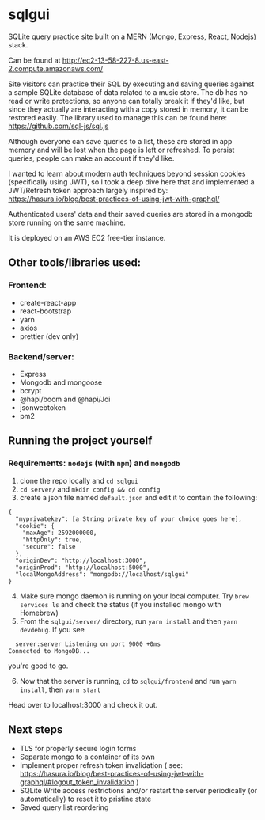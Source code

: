 # sqlgui
SQLite query practice site built on a MERN (Mongo, Express, React, Nodejs) stack.

Can be found at http://ec2-13-58-227-8.us-east-2.compute.amazonaws.com/

Site visitors can practice their SQL by executing and saving queries against a sample SQLite database of data related to a music store.
The db has no read or write protections, so anyone can totally break it if they'd like, but since they actually are interacting with a copy stored in memory, it can be restored easily.
The library used to manage this can be found here: https://github.com/sql-js/sql.js

Although everyone can save queries to a list, these are stored in app memory and will be lost when the page is left or refreshed. To persist queries, people can make an account if they'd like.

I wanted to learn about modern auth techniques beyond session cookies (specifically using JWT), so I took a deep dive here that and implemented a JWT/Refresh token approach largely inspired by: https://hasura.io/blog/best-practices-of-using-jwt-with-graphql/

Authenticated users' data and their saved queries are stored in a mongodb store running on the same machine. 

It is deployed on an AWS EC2 free-tier instance.

## Other tools/libraries used:
### Frontend:
- create-react-app
- react-bootstrap
- yarn
- axios
- prettier (dev only)

### Backend/server:
- Express
- Mongodb and mongoose
- bcrypt
- @hapi/boom and @hapi/Joi
- jsonwebtoken
- pm2

## Running the project yourself
### Requirements: `nodejs` (with `npm`) and `mongodb`
1. clone the repo locally and `cd sqlgui`
2. `cd server/` and `mkdir config && cd config` 
3. create a json file named `default.json` and edit it to contain the following:
```
{
  "myprivatekey": [a String private key of your choice goes here],
  "cookie": {
    "maxAge": 2592000000,
    "httpOnly": true,
    "secure": false
  },
  "originDev": "http://localhost:3000",
  "originProd": "http://localhost:5000",
  "localMongoAddress": "mongodb://localhost/sqlgui"
}
```
4. Make sure mongo daemon is running on your local computer. Try `brew services ls` and check the status (if you installed mongo with Homebrew)
5. From the  `sqlgui/server/` directory, run `yarn install` and then `yarn devdebug`. If you see 
```
  server:server Listening on port 9000 +0ms
Connected to MongoDB...
``` 
you're good to go.

6. Now that the server is running,  `cd` to `sqlgui/frontend` and run `yarn install`, then `yarn start`

Head over to localhost:3000 and check it out.


## Next steps
- TLS for properly secure login forms
- Separate mongo to a container of its own
- Implement proper refresh token invalidation ( see: https://hasura.io/blog/best-practices-of-using-jwt-with-graphql/#logout_token_invalidation )
- SQLite Write access restrictions and/or restart the server periodically (or automatically) to reset it to pristine state
- Saved query list reordering
